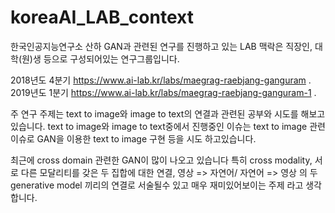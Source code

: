 # koreaAI_LAB_context

한국인공지능연구소 산하 GAN과 관련된 연구를 진행하고 있는
LAB 맥락은 직장인, 대학(원)생 등으로 구성되어있는 연구그룹입니다.

2018년도 4분기 https://www.ai-lab.kr/labs/maegrag-raebjang-ganguram
.
2019년도 1분기 https://www.ai-lab.kr/labs/maegrag-raebjang-ganguram-1
.

주 연구 주제는 text to image와 image to text의 연결과 관련된 공부와 시도를 해보고있습니다.
text to image와 image to text중에서 
진행중인 이슈는 text to image 관련 이슈로
GAN을 이용한 text to image 구현 등을 시도 하고있습니다.

최근에 cross domain 관련한 GAN이 많이 나오고 있습니다
특히 cross modality, 서로 다른 모달리티를 갖은 두 집합에 대한 연결,
영상 => 자연어/ 자연어 => 영상 의 두 generative model 끼리의 연결로 서술될수 있고
매우 재미있어보이는 주제 라고 생각합니다.

